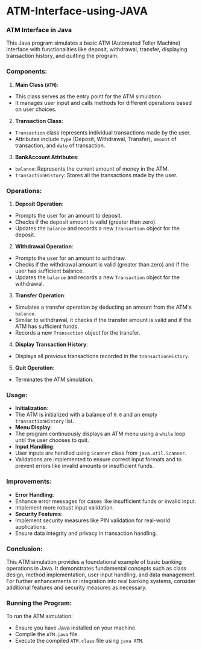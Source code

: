 # ATM-Interface-using-JAVA
### ATM Interface in Java
This Java program simulates a basic ATM (Automated Teller Machine) interface with functionalities like deposit, withdrawal, transfer, displaying transaction history, and quitting the program.
### Components:
1. **Main Class (`ATM`)**:
- This class serves as the entry point for the ATM simulation.
- It manages user input and calls methods for different operations based on user choices.
2. **Transaction Class**:
- `Transaction` class represents individual transactions made by the user.
- Attributes include `type` (Deposit, Withdrawal, Transfer), `amount` of transaction, and `date` of transaction.
3. **BankAccount Attributes**:
- `balance`: Represents the current amount of money in the ATM.
- `transactionHistory`: Stores all the transactions made by the user.
### Operations:
1. **Deposit Operation**:
- Prompts the user for an amount to deposit.
- Checks if the deposit amount is valid (greater than zero).
- Updates the `balance` and records a new `Transaction` object for the deposit.
2. **Withdrawal Operation**:
- Prompts the user for an amount to withdraw.
- Checks if the withdrawal amount is valid (greater than zero) and if the user has sufficient balance.
- Updates the `balance` and records a new `Transaction` object for the withdrawal.
3. **Transfer Operation**:
- Simulates a transfer operation by deducting an amount from the ATM's `balance`.
- Similar to withdrawal, it checks if the transfer amount is valid and if the ATM has sufficient funds.
- Records a new `Transaction` object for the transfer.
4. **Display Transaction History**:
- Displays all previous transactions recorded in the `transactionHistory`.
5. **Quit Operation**:
- Terminates the ATM simulation.
### Usage:
- **Initialization**:
- The ATM is initialized with a balance of `0.0` and an empty `transactionHistory` list.
- **Menu Display**:
- The program continuously displays an ATM menu using a `while` loop until the user chooses to quit.
- **Input Handling**:
- User inputs are handled using `Scanner` class from `java.util.Scanner`.
- Validations are implemented to ensure correct input formats and to prevent errors like invalid amounts or insufficient funds.
### Improvements:
- **Error Handling**:
- Enhance error messages for cases like insufficient funds or invalid input.
- Implement more robust input validation.
- **Security Features**:
- Implement security measures like PIN validation for real-world applications.
- Ensure data integrity and privacy in transaction handling.
### Conclusion:
This ATM simulation provides a foundational example of basic banking operations in Java. It demonstrates fundamental concepts such as class design, method implementation, user input handling, and data management. For further enhancements or integration into real banking systems, consider additional features and security measures as necessary.
### Running the Program:
To run the ATM simulation:
- Ensure you have Java installed on your machine.
- Compile the `ATM.java` file.
- Execute the compiled `ATM.class` file using `java ATM`.
